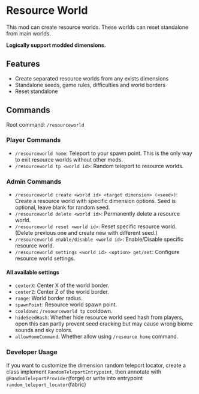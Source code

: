 # Resource World

This mod can create resource worlds. These worlds can reset standalone from main worlds.

**Logically support modded dimensions.**

## Features

- Create separated resource worlds from any exists dimensions
- Standalone seeds, game rules, difficulties and world borders
- Reset standalone

## Commands

Root command: `/resourceworld`

### Player Commands

- `/resourceworld home`: Teleport to your spawn point. This is the only way to exit resource worlds without other mods.
- `/resourceworld tp <world id>`: Random teleport to resource worlds.

### Admin Commands

- `/resourceworld create <world id> <target dimension> (<seed>)`: Create a resource world with specific dimension
  options. Seed is optional, leave blank for random seed.
- `/resourceworld delete <world id>`: Permanently delete a resource world.
- `/resourceworld reset <world id>`: Reset specific resource world. (Delete previous one and create new with different
  seed.)
- `/resourceworld enable/disable <world id>`: Enable/Disable specific resource world.
- `/resourceworld settings <world id> <option> get/set`: Configure resource world settings.

#### All available settings

- `centerX`: Center X of the world border.
- `centerZ`: Center Z of the world border.
- `range`: World border radius.
- `spawnPoint`: Resource world spawn point.
- `cooldown`: `/resourceworld tp` cooldown.
- `hideSeedHash`: Whether hide resource world seed hash from players, open this can partly prevent seed cracking but may
  cause wrong biome sounds and sky colors.
- `allowHomeCommand`: Whether allow using `/resource home` command.

### Developer Usage

If you want to customize the dimension random teleport locator, create a class implement `RandomTeleportEntrypoint`,
then annotate with `@RandomTeleportProvider`(forge) or write into entrypoint `random_teleport_locator`(fabric)